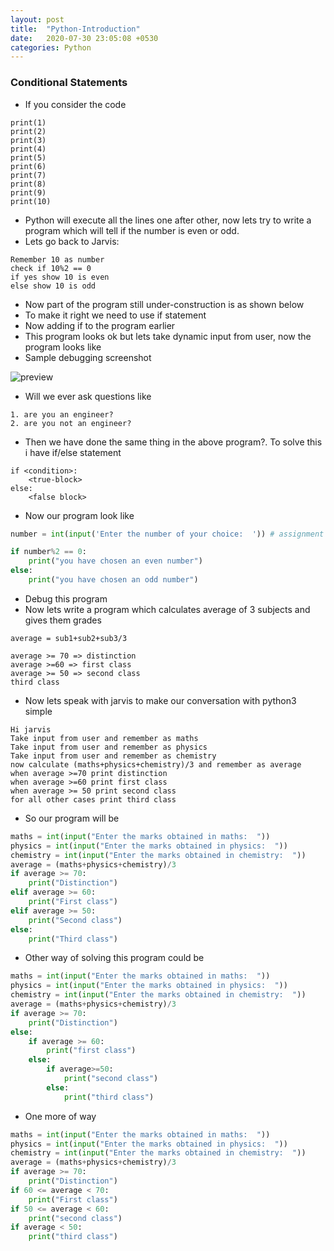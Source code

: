 ```yaml
---
layout: post
title:  "Python-Introduction"
date:   2020-07-30 23:05:08 +0530
categories: Python
---
```

### Conditional Statements
* If you consider the code
```
print(1)
print(2)
print(3)
print(4)
print(5)
print(6)
print(7)
print(8)
print(9)
print(10)
```
* Python will execute all the lines one after other, now lets try to write a program which will tell if the number is even or odd.
* Lets go back to Jarvis:
```Hi Jarvis
Remember 10 as number
check if 10%2 == 0
if yes show 10 is even
else show 10 is odd
```
* Now part of the program still under-construction is as shown below
* To make it right we need to use if statement
* Now adding if to the program earlier
* This program looks ok but lets take dynamic input from user, now the program looks like
* Sample debugging screenshot

![preview](../../../../assets/python50.png)

* Will we ever ask questions like
```
1. are you an engineer?
2. are you not an engineer?
```
* Then we have done the same thing in the above program?. To solve this i have if/else statement
```
if <condition>:
    <true-block>
else:
    <false block>
```
* Now our program look like
```python
number = int(input('Enter the number of your choice:  ')) # assignment statement

if number%2 == 0:
    print("you have chosen an even number")
else:
    print("you have chosen an odd number")
```
* Debug this program
* Now lets write a program which calculates average of 3 subjects and gives them grades
```
average = sub1+sub2+sub3/3

average >= 70 => distinction
average >=60 => first class
average >= 50 => second class
third class
```
* Now lets speak with jarvis to make our conversation with python3 simple
```
Hi jarvis
Take input from user and remember as maths
Take input from user and remember as physics
Take input from user and remember as chemistry
now calculate (maths+physics+chemistry)/3 and remember as average
when average >=70 print distinction
when average >=60 print first class
when average >= 50 print second class
for all other cases print third class
```
* So our program will be
```python
maths = int(input("Enter the marks obtained in maths:  "))
physics = int(input("Enter the marks obtained in physics:  "))
chemistry = int(input("Enter the marks obtained in chemistry:  "))
average = (maths+physics+chemistry)/3
if average >= 70:
    print("Distinction")
elif average >= 60:
    print("First class")
elif average >= 50:
    print("Second class")
else:
    print("Third class")
```
* Other way of solving this program could be
```python
maths = int(input("Enter the marks obtained in maths:  "))
physics = int(input("Enter the marks obtained in physics:  "))
chemistry = int(input("Enter the marks obtained in chemistry:  "))
average = (maths+physics+chemistry)/3
if average >= 70:
    print("Distinction")
else:
    if average >= 60:
        print("first class")
    else:
        if average>=50:
            print("second class")
        else:
            print("third class")
```
* One more of way
```python
maths = int(input("Enter the marks obtained in maths:  "))
physics = int(input("Enter the marks obtained in physics:  "))
chemistry = int(input("Enter the marks obtained in chemistry:  "))
average = (maths+physics+chemistry)/3
if average >= 70:
    print("Distinction")
if 60 <= average < 70:
    print("First class")
if 50 <= average < 60:
    print("second class")
if average < 50:
    print("third class")
```
